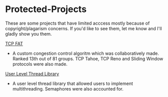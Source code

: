 # Protected-Projects
These are some projects that have limited acccess mostly because of copyright/plagarism concerns. If you'd like to see them, let me know and I'll gladly show you them.


[TCP FAT](https://drive.google.com/drive/folders/1w1nNJL2mCykwrbe4jac59IFNBcAsr5EV?usp=drive_link)
- A custom congestion control algoritm which was collaboratively made. Ranked 13th out of 81 groups.
TCP Tahoe, TCP Reno and Sliding Window protocols were also made.

[User Level Thread Library](https://drive.google.com/drive/folders/16ceKbHNhZwZ3bNZLQiuCLZ-IivzPfh8m?usp=drive_link)

- A user level thread library that allowed users to implement multithreading. Semaphores were also accounted for.
